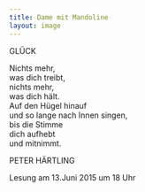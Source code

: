 ```yaml
---
title: Dame mit Mandoline
layout: image
---
```


GLÜCK
 
Nichts mehr,  
was dich treibt,    
nichts mehr,    
was dich hält.   
Auf den Hügel hinauf   
und so lange nach Innen singen,    
bis die Stimme   
dich aufhebt   
und mitnimmt. 

PETER HÄRTLING    

Lesung am 13.Juni 2015 um 18 Uhr